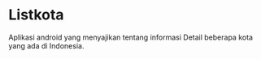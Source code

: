 # Listkota
Aplikasi android yang menyajikan tentang informasi Detail beberapa kota yang ada di Indonesia.
